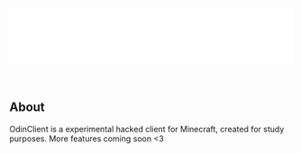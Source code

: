 <p align="center">
  <img src="https://github.com/localthreader/OdinClient/blob/master/src/main/resources/assets/odinclient/banner.png">
</p>

<br>

## About

OdinClient is a experimental hacked client for Minecraft, created for study purposes.
More features coming soon <3
